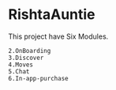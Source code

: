 # RishtaAuntie

This project have Six Modules.

```1.Auth
2.OnBoarding
3.Discover
4.Moves
5.Chat
6.In-app-purchase
```
